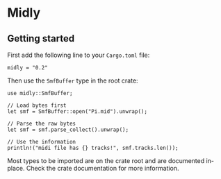 # Midly

## Getting started

First add the following line to your `Cargo.toml` file:

```
midly = "0.2"
```

Then use the `SmfBuffer` type in the root crate:

```
use midly::SmfBuffer;

// Load bytes first
let smf = SmfBuffer::open("Pi.mid").unwrap();

// Parse the raw bytes
let smf = smf.parse_collect().unwrap();

// Use the information
println!("midi file has {} tracks!", smf.tracks.len());
```

Most types to be imported are on the crate root and are documented in-place.
Check the crate documentation for more information.
